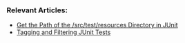 ### Relevant Articles:

- [Get the Path of the /src/test/resources Directory in JUnit](https://www.baeldung.com/junit-src-test-resources-directory-path)
- [Tagging and Filtering JUnit Tests](https://www.baeldung.com/junit-filtering-tests)
